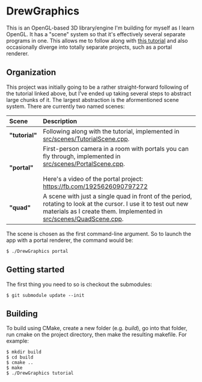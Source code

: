 # DrewGraphics

This is an OpenGL-based 3D library/engine I'm building for myself as I learn
OpenGL. It has a "scene" system so that it's effectively several separate
programs in one. This allows me to follow along with [this tutorial](https://learnopengl.com)
and also occasionally diverge into totally separate projects, such as a portal
renderer.

## Organization

This project was initially going to be a rather straight-forward following of the tutorial linked above, but
I've ended up taking several steps to abstract large chunks of it. The largest
abstraction is the aformentioned scene system. There are currently two named
scenes:

| Scene | Description |
| :-- | :-- |
| **"tutorial"** | Following along with the tutorial, implemented in [src/scenes/TutorialScene.cpp](./src/scenes/TutorialScene.cpp).|
| **"portal"** | First-person camera in a room with portals you can fly through, implemented in [src/scenes/PortalScene.cpp](./src/scenes/PortalScene.cpp).<br><br>Here's a video of the portal project: https://fb.com/1925626090797272 |
| **"quad"** | A scene with just a single quad in front of the period, rotating to look at the cursor. I use it to test out new materials as I create them. Implemented in [src/scenes/QuadScene.cpp](./src/scenes/QuadScene.cpp). |

The scene is chosen as the first command-line argument. So to launch the app with a portal renderer, the command would be:

```
$ ./DrewGraphics portal
```

## Getting started

The first thing you need to so is checkout the submodules:

```
$ git submodule update --init
```

## Building

To build using CMake, create a new folder (e.g. _build_), go into that folder, run cmake on the project directory, then make
the resulting makefile. For example:

```
$ mkdir build
$ cd build
$ cmake ..
$ make
$ ./DrewGraphics tutorial
```

